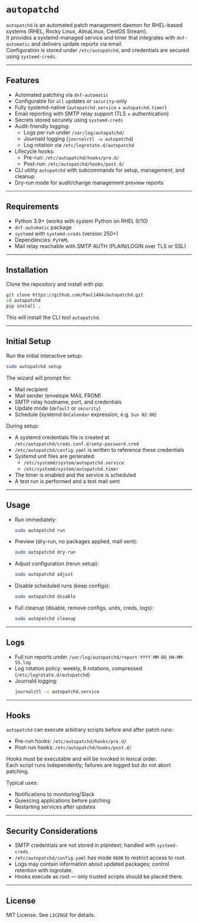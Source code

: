 # `autopatchd`

`autopatchd` is an automated patch management daemon for RHEL-based systems (RHEL, Rocky Linux, AlmaLinux, CentOS Stream).  
It provides a systemd-managed service and timer that integrates with `dnf-automatic` and delivers update reports via email.  
Configuration is stored under `/etc/autopatchd`, and credentials are secured using `systemd-creds`.

---

## Features

- Automated patching via `dnf-automatic`  
- Configurable for `all` updates or `security`-only  
- Fully systemd-native (`autopatchd.service` + `autopatchd.timer`)  
- Email reporting with SMTP relay support (TLS + authentication)  
- Secrets stored securely using `systemd-creds`  
- Audit-friendly logging:
  - Logs per run under `/var/log/autopatchd/`
  - Journald logging (`journalctl -u autopatchd`)  
  - Log rotation via `/etc/logrotate.d/autopatchd`  
- Lifecycle hooks:
  - Pre-run: `/etc/autopatchd/hooks/pre.d/`
  - Post-run: `/etc/autopatchd/hooks/post.d/`  
- CLI utility `autopatchd` with subcommands for setup, management, and cleanup  
- Dry-run mode for audit/change management preview reports  

---

## Requirements

- Python 3.9+ (works with system Python on RHEL 9/10)  
- `dnf-automatic` package  
- `systemd` with `systemd-creds` (version 250+)  
- Dependencies: `PyYAML`  
- Mail relay reachable with SMTP AUTH (PLAIN/LOGIN over TLS or SSL)

---

## Installation

Clone the repository and install with pip:

```bash
git clone https://github.com/Paul1404/autopatchd.git
cd autopatchd
pip install .
```

This will install the CLI tool `autopatchd`.

---

## Initial Setup

Run the initial interactive setup:

```bash
sudo autopatchd setup
```

The wizard will prompt for:

- Mail recipient  
- Mail sender (envelope MAIL FROM)  
- SMTP relay hostname, port, and credentials  
- Update mode (`default` or `security`)  
- Schedule (systemd `OnCalendar` expression, e.g. `Sun 02:00`)  

During setup:

- A systemd credentials file is created at `/etc/autopatchd/creds.conf.d/smtp-password.cred`  
- `/etc/autopatchd/config.yaml` is written to reference these credentials  
- Systemd unit files are generated:  
  - `/etc/systemd/system/autopatchd.service`  
  - `/etc/systemd/system/autopatchd.timer`  
- The timer is enabled and the service is scheduled  
- A test run is performed and a test mail sent  

---

## Usage

- Run immediately:  
  ```bash
  sudo autopatchd run
  ```
- Preview (dry-run, no packages applied, mail sent):  
  ```bash
  sudo autopatchd dry-run
  ```
- Adjust configuration (rerun setup):  
  ```bash
  sudo autopatchd adjust
  ```
- Disable scheduled runs (keep configs):  
  ```bash
  sudo autopatchd disable
  ```
- Full cleanup (disable, remove configs, units, creds, logs):  
  ```bash
  sudo autopatchd cleanup
  ```

---

## Logs

- Full run reports under `/var/log/autopatchd/report-YYYY-MM-DD_HH-MM-SS.log`  
- Log rotation policy: weekly, 8 rotations, compressed (`/etc/logrotate.d/autopatchd`)  
- Journald logging:  
  ```bash
  journalctl -u autopatchd.service
  ```

---

## Hooks

`autopatchd` can execute arbitrary scripts before and after patch runs:

- Pre-run hooks: `/etc/autopatchd/hooks/pre.d/`
- Post-run hooks: `/etc/autopatchd/hooks/post.d/`

Hooks must be executable and will be invoked in lexical order.  
Each script runs independently; failures are logged but do not abort patching.

Typical uses:
- Notifications to monitoring/Slack  
- Quiescing applications before patching  
- Restarting services after updates  

---

## Security Considerations

- SMTP credentials are not stored in plaintext; handled with `systemd-creds`.  
- `/etc/autopatchd/config.yaml` has mode `0600` to restrict access to root.  
- Logs may contain information about updated packages; control retention with logrotate.  
- Hooks execute as root — only trusted scripts should be placed there.

---

## License

MIT License. See `LICENSE` for details.